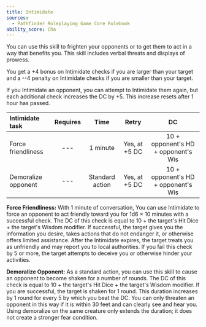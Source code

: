 ```yaml
---
title: Intimidate
sources:
  - Pathfinder Roleplaying Game Core Rulebook
ability_score: Cha
---
```


You can use this skill to frighten your opponents or to get them to act in a way that benefits you. This skill includes verbal threats and displays of prowess.

You get a +4 bonus on Intimidate checks if you are larger than your target and a --4 penalty on Intimidate checks if you are smaller than your target.

If you Intimidate an opponent, you can attempt to Intimidate them again, but each additional check increases the DC by +5. This increase resets after 1 hour has passed.

| Intimidate task     | Requires |      Time       |     Retry     |                 DC                  |
|:--------------------|:--------:|:---------------:|:-------------:|:-----------------------------------:|
| Force friendliness  |   ---    |    1 minute     | Yes, at +5 DC | 10 + opponent's HD + opponent's Wis |
| Demoralize opponent |   ---    | Standard action | Yes, at +5 DC | 10 + opponent's HD + opponent's Wis |

**Force Friendliness:** With 1 minute of conversation, You can use Intimidate to force an opponent to act friendly toward you for 1d6 × 10 minutes with a successful check. The DC of this check is equal to 10 + the target's Hit Dice + the target's Wisdom modifier. If successful, the target gives you the information you desire, takes actions that do not endanger it, or otherwise offers limited assistance. After the Intimidate expires, the target treats you as unfriendly and may report you to local authorities. If you fail this check by 5 or more, the target attempts to deceive you or otherwise hinder your activities.

**Demoralize Opponent:** As a standard action, you can use this skill to cause an opponent to become shaken for a number of rounds. The DC of this check is equal to 10 + the target's Hit Dice + the target's Wisdom modifier. If you are successful, the target is shaken for 1 round. This duration increases by 1 round for every 5 by which you beat the DC. You can only threaten an opponent in this way if it is within 30 feet and can clearly see and hear you. Using demoralize on the same creature only extends the duration; it does not create a stronger fear condition.
